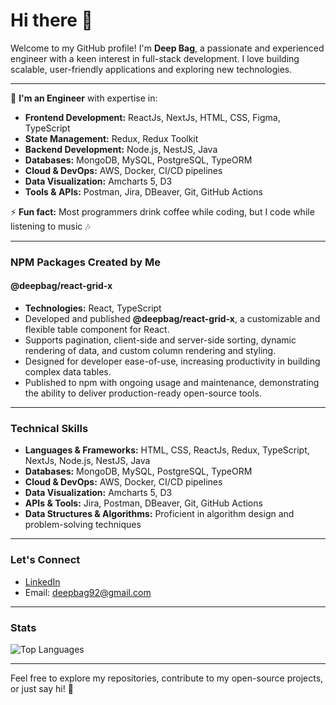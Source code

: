 # Hi there 👋

Welcome to my GitHub profile! I'm **Deep Bag**, a passionate and experienced engineer with a keen interest in full-stack development. I love building scalable, user-friendly applications and exploring new technologies.

---

🔭 **I'm an Engineer** with expertise in:

- **Frontend Development:** ReactJs, NextJs, HTML, CSS, Figma, TypeScript
- **State Management:** Redux, Redux Toolkit
- **Backend Development:** Node.js, NestJS, Java
- **Databases:** MongoDB, MySQL, PostgreSQL, TypeORM
- **Cloud & DevOps:** AWS, Docker, CI/CD pipelines
- **Data Visualization:** Amcharts 5, D3
- **Tools & APIs:** Postman, Jira, DBeaver, Git, GitHub Actions

⚡ **Fun fact:** Most programmers drink coffee while coding, but I code while listening to music 🎶

---

### NPM Packages Created by Me

#### **@deepbag/react-grid-x**
- **Technologies:** React, TypeScript
- Developed and published **@deepbag/react-grid-x**, a customizable and flexible table component for React.
- Supports pagination, client-side and server-side sorting, dynamic rendering of data, and custom column rendering and styling.
- Designed for developer ease-of-use, increasing productivity in building complex data tables.
- Published to npm with ongoing usage and maintenance, demonstrating the ability to deliver production-ready open-source tools.

---

### Technical Skills

- **Languages & Frameworks:** HTML, CSS, ReactJs, Redux, TypeScript, NextJs, Node.js, NestJS, Java
- **Databases:** MongoDB, MySQL, PostgreSQL, TypeORM
- **Cloud & DevOps:** AWS, Docker, CI/CD pipelines
- **Data Visualization:** Amcharts 5, D3
- **APIs & Tools:** Jira, Postman, DBeaver, Git, GitHub Actions
- **Data Structures & Algorithms:** Proficient in algorithm design and problem-solving techniques

---

### Let's Connect

- [LinkedIn](https://www.linkedin.com/in/deepbag/)
- Email: deepbag92@gmail.com

---

### Stats

![Top Languages](https://github-readme-stats.vercel.app/api/top-langs?username=deepbag&show_icons=true&locale=en&layout=compact)

---

Feel free to explore my repositories, contribute to my open-source projects, or just say hi! 🙌
